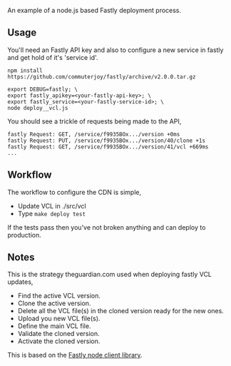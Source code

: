 
An example of a node.js based Fastly deployment process.

## Usage

You'll need an Fastly API key and also to configure a new service in fastly and
get hold of it's 'service id'.

    npm install https://github.com/commuterjoy/fastly/archive/v2.0.0.tar.gz
   
    export DEBUG=fastly; \
    export fastly_apikey=<your-fastly-api-key>; \
    export fastly_service=<your-fastly-service-id>; \
    node deploy__vcl.js

You should see a trickle of requests being made to the API, 

    fastly Request: GET, /service/f9935BOx.../version +0ms
    fastly Request: PUT, /service/f9935BOx.../version/40/clone +1s
    fastly Request: GET, /service/f9935BOx.../version/41/vcl +669ms
    ...

## Workflow

The workflow to configure the CDN is simple,

 - Update VCL in ./src/vcl
 - Type `make deploy test`

If the tests pass then you've not broken anything and can deploy to production.

## Notes

This is the strategy theguardian.com used when deploying fastly VCL updates,

 - Find the active VCL version.
 - Clone the active version.
 - Delete all the VCL file(s) in the cloned version ready for the new ones.
 - Upload you new VCL file(s).
 - Define the main VCL file.
 - Validate the cloned version.
 - Activate the cloned version.

This is based on the [Fastly node client library](https://github.com/commuterjoy/fastly).

